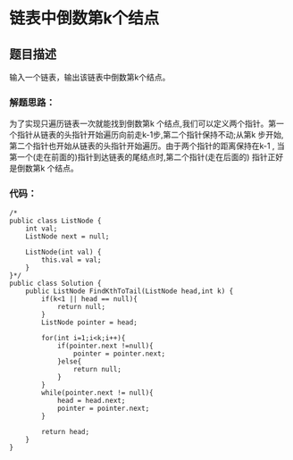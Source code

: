 # 链表中倒数第k个结点

## 题目描述
输入一个链表，输出该链表中倒数第k个结点。

### 解题思路：
为了实现只遍历链表一次就能找到倒数第k 个结点,我们可以定义两个指针。第一个指针从链表的头指针开始遍历向前走k-1步,第二个指针保持不动;从第k 步开始,第二个指针也开始从链表的头指针开始遍历。由于两个指针的距离保持在k-1 , 当第一个(走在前面的)指针到达链表的尾结点时,第二个指针(走在后面的) 指针正好是倒数第k 个结点。


### 代码：

```
/*
public class ListNode {
    int val;
    ListNode next = null;

    ListNode(int val) {
        this.val = val;
    }
}*/
public class Solution {
    public ListNode FindKthToTail(ListNode head,int k) {
        if(k<1 || head == null){
            return null;
        }
        ListNode pointer = head;
        
        for(int i=1;i<k;i++){
            if(pointer.next !=null){
                pointer = pointer.next;
            }else{
                return null;
            }
        }
        while(pointer.next != null){
            head = head.next;
            pointer = pointer.next;
        }
        
        return head;
    }
}
```